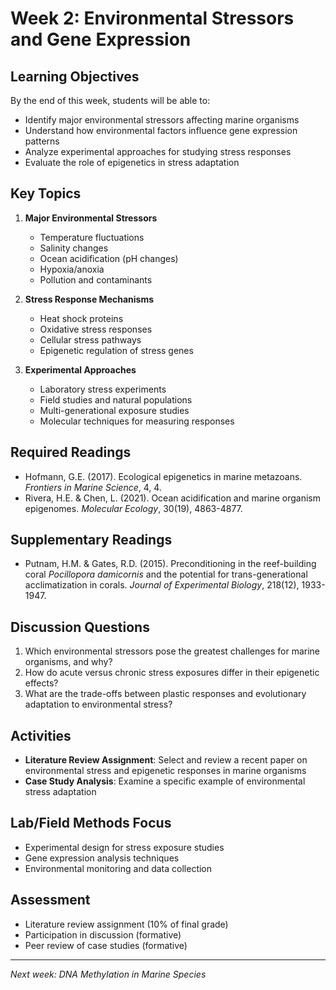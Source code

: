 # Week 2: Environmental Stressors and Gene Expression

## Learning Objectives
By the end of this week, students will be able to:
- Identify major environmental stressors affecting marine organisms
- Understand how environmental factors influence gene expression patterns
- Analyze experimental approaches for studying stress responses
- Evaluate the role of epigenetics in stress adaptation

## Key Topics
1. **Major Environmental Stressors**
   - Temperature fluctuations
   - Salinity changes
   - Ocean acidification (pH changes)
   - Hypoxia/anoxia
   - Pollution and contaminants

2. **Stress Response Mechanisms**
   - Heat shock proteins
   - Oxidative stress responses
   - Cellular stress pathways
   - Epigenetic regulation of stress genes

3. **Experimental Approaches**
   - Laboratory stress experiments
   - Field studies and natural populations
   - Multi-generational exposure studies
   - Molecular techniques for measuring responses

## Required Readings
- Hofmann, G.E. (2017). Ecological epigenetics in marine metazoans. *Frontiers in Marine Science*, 4, 4.
- Rivera, H.E. & Chen, L. (2021). Ocean acidification and marine organism epigenomes. *Molecular Ecology*, 30(19), 4863-4877.

## Supplementary Readings
- Putnam, H.M. & Gates, R.D. (2015). Preconditioning in the reef-building coral *Pocillopora damicornis* and the potential for trans-generational acclimatization in corals. *Journal of Experimental Biology*, 218(12), 1933-1947.

## Discussion Questions
1. Which environmental stressors pose the greatest challenges for marine organisms, and why?
2. How do acute versus chronic stress exposures differ in their epigenetic effects?
3. What are the trade-offs between plastic responses and evolutionary adaptation to environmental stress?

## Activities
- **Literature Review Assignment**: Select and review a recent paper on environmental stress and epigenetic responses in marine organisms
- **Case Study Analysis**: Examine a specific example of environmental stress adaptation

## Lab/Field Methods Focus
- Experimental design for stress exposure studies
- Gene expression analysis techniques
- Environmental monitoring and data collection

## Assessment
- Literature review assignment (10% of final grade)
- Participation in discussion (formative)
- Peer review of case studies (formative)

---
*Next week: DNA Methylation in Marine Species*